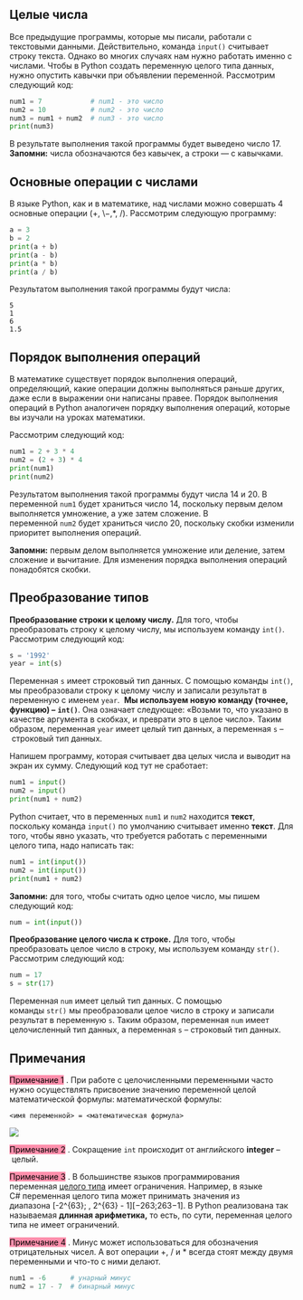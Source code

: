 ## Целые числа
Все предыдущие программы, которые мы писали, работали с текстовыми данными. Действительно, команда `input()` считывает строку текста. Однако во многих случаях нам нужно работать именно с числами. Чтобы в Python создать переменную целого типа данных, нужно опустить кавычки при объявлении переменной. Рассмотрим следующий код:

```python
num1 = 7            # num1 - это число
num2 = 10           # num2 - это число
num3 = num1 + num2  # num3 - это число
print(num3)
```

В результате выполнения такой программы будет выведено число 17.
**Запомни:** числа обозначаются без кавычек, а строки — с кавычками.

## Основные операции с числами
В языке Python, как и в математике, над числами можно совершать 4 основные операции
(+, \−,\*, /).
Рассмотрим следующую программу:
```python
a = 3
b = 2
print(a + b)
print(a - b)
print(a * b)
print(a / b)
```

Результатом выполнения такой программы будут числа:
```no-highlight
5
1
6
1.5
```

## Порядок выполнения операций
В математике существует порядок выполнения операций, определяющий, какие операции должны выполняться раньше других, даже если в выражении они написаны правее. Порядок выполнения операций в Python аналогичен порядку выполнения операций, которые вы изучали на уроках математики.

Рассмотрим следующий код:
```python
num1 = 2 + 3 * 4
num2 = (2 + 3) * 4
print(num1)
print(num2)
```

Результатом выполнения такой программы будут числа 14 и 20. В переменной `num1` будет храниться число 14, поскольку первым делом выполняется умножение, а уже затем сложение. В переменной `num2` будет храниться число 20, поскольку скобки изменили приоритет выполнения операций.

**Запомни:** первым делом выполняется умножение или деление, затем сложение и вычитание. Для изменения порядка выполнения операций понадобятся скобки.

## Преобразование типов
**Преобразование строки к целому числу.** Для того, чтобы преобразовать строку к целому числу, мы используем команду `int()`. Рассмотрим следующий код:
```python
s = '1992'
year = int(s)
```

Переменная `s` имеет строковый тип данных. С помощью команды `int()`, мы преобразовали строку к целому числу и записали результат в переменную с именем `year`.  **Мы используем новую команду (точнее, функцию) –** **`int()`**. Она означает следующее: «Возьми то, что указано в качестве аргумента в скобках, и преврати это в целое число». Таким образом, переменная `year` имеет целый тип данных, а переменная `s` – строковый тип данных.

Напишем программу, которая считывает два целых числа и выводит на экран их сумму. Следующий код тут не сработает:
```python
num1 = input()
num2 = input()
print(num1 + num2)
```

Python считает, что в переменных `num1` и `num2` находится **текст**, поскольку команда `input()` по умолчанию считывает именно **текст**. Для того, чтобы явно указать, что требуется работать с переменными целого типа, надо написать так: 
```python
num1 = int(input())
num2 = int(input())
print(num1 + num2)
```

**Запомни:** для того, чтобы считать одно целое число, мы пишем следующий код:
```python
num = int(input())
```

**Преобразование целого числа к строке.** Для того, чтобы преобразовать целое число в строку, мы используем команду `str()`. Рассмотрим следующий код:

```python
num = 17
s = str(17)
```

Переменная `num` имеет целый тип данных. С помощью команды `str()` мы преобразовали целое число в строку и записали результат в переменную `s`. Таким образом, переменная `num` имеет целочисленный тип данных, а переменная `s` – строковый тип данных.

## Примечания
<mark style="background: #FF5582A6;">Примечание 1</mark> . При работе с целочисленными переменными часто нужно осуществлять присвоение значению переменной целой математической формулы:
математической формулы:

```no-highlight
<имя переменной> = <математическая формула>
```

![](https://ucarecdn.com/02f8d360-4f2d-44cc-8ccd-0c21f55f449e/)

<mark style="background: #FF5582A6;">Примечание 2</mark> . Сокращение `int` происходит от английского **integer** – целый.

<mark style="background: #FF5582A6;">Примечание 3</mark> . В большинстве языков программирования переменная [целого типа](https://ru.wikipedia.org/wiki/%D0%A6%D0%B5%D0%BB%D0%BE%D0%B5_(%D1%82%D0%B8%D0%BF_%D0%B4%D0%B0%D0%BD%D0%BD%D1%8B%D1%85)) имеет ограничения. Например, в языке C# переменная целого типа может принимать значения из диапазона [-2^{63}; \, 2^{63} - 1][−263;263−1]. В Python реализована так называемая **длинная арифметика,** то есть, по сути, переменная целого типа не имеет ограничений.

<mark style="background: #FF5582A6;">Примечание 4</mark> . Минус может использоваться для обозначения отрицательных чисел. А вот операции +, / и * всегда стоят между двумя переменными и что-то с ними делают.

```python
num1 = -6      # унарный минус
num2 = 17 - 7  # бинарный минус
```